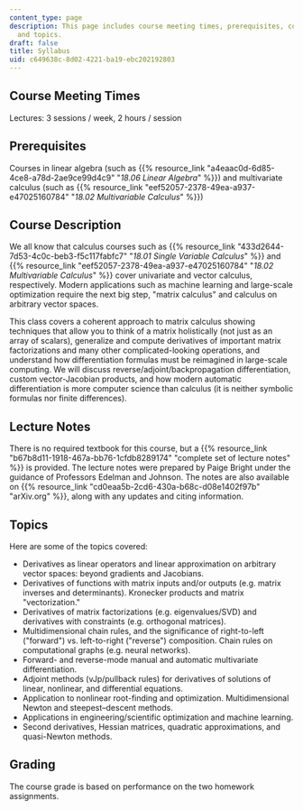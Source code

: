 ```yaml
---
content_type: page
description: This page includes course meeting times, prerequisites, course description,
  and topics.
draft: false
title: Syllabus
uid: c649638c-8d02-4221-ba19-ebc202192803
---
```

## Course Meeting Times

Lectures: 3 sessions / week, 2 hours / session

## Prerequisites

Courses in linear algebra (such as {{% resource_link "a4eaac0d-6d85-4ce8-a78d-2ae9ce99d4c9" "*18.06 Linear Algebra*" %}}) and multivariate calculus (such as {{% resource_link "eef52057-2378-49ea-a937-e47025160784" "*18.02 Multivariable Calculus*" %}})

## Course Description

We all know that calculus courses such as {{% resource_link "433d2644-7d53-4c0c-beb3-f5c117fabfc7" "*18.01 Single Variable Calculus*" %}} and {{% resource_link "eef52057-2378-49ea-a937-e47025160784" "*18.02 Multivariable Calculus*" %}} cover univariate and vector calculus, respectively. Modern applications such as machine learning and large-scale optimization require the next big step, "matrix calculus" and calculus on arbitrary vector spaces.

This class covers a coherent approach to matrix calculus showing techniques that allow you to think of a matrix holistically (not just as an array of scalars), generalize and compute derivatives of important matrix factorizations and many other complicated-looking operations, and understand how differentiation formulas must be reimagined in large-scale computing. We will discuss reverse/adjoint/backpropagation differentiation, custom vector-Jacobian products, and how modern automatic differentiation is more computer science than calculus (it is neither symbolic formulas nor finite differences).

## Lecture Notes

There is no required textbook for this course, but a {{% resource_link "b67b8d11-1918-467a-bb76-1cfdb8289174" "complete set of lecture notes" %}} is provided. The lecture notes were prepared by Paige Bright under the guidance of Professors Edelman and Johnson. The notes are also available on {{% resource_link "cd0eaa5b-2cd6-430a-b68c-d08e1402f97b" "arXiv.org" %}}, along with any updates and citing information.

## Topics

Here are some of the topics covered:

- Derivatives as linear operators and linear approximation on arbitrary vector spaces: beyond gradients and Jacobians.
- Derivatives of functions with matrix inputs and/or outputs (e.g. matrix inverses and determinants). Kronecker products and matrix "vectorization."
- Derivatives of matrix factorizations (e.g. eigenvalues/SVD) and derivatives with constraints (e.g. orthogonal matrices).
- Multidimensional chain rules, and the significance of right-to-left ("forward") vs. left-to-right ("reverse") composition. Chain rules on computational graphs (e.g. neural networks).
- Forward- and reverse-mode manual and automatic multivariate differentiation.
- Adjoint methods (vJp/pullback rules) for derivatives of solutions of linear, nonlinear, and differential equations.
- Application to nonlinear root-finding and optimization. Multidimensional Newton and steepest–descent methods.
- Applications in engineering/scientific optimization and machine learning.
- Second derivatives, Hessian matrices, quadratic approximations, and quasi-Newton methods.

## Grading

The course grade is based on performance on the two homework assignments.